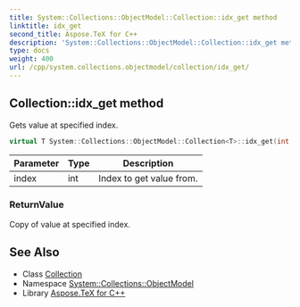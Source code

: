 ```yaml
---
title: System::Collections::ObjectModel::Collection::idx_get method
linktitle: idx_get
second_title: Aspose.TeX for C++
description: 'System::Collections::ObjectModel::Collection::idx_get method. Gets value at specified index in C++.'
type: docs
weight: 400
url: /cpp/system.collections.objectmodel/collection/idx_get/
---
```

## Collection::idx_get method


Gets value at specified index.

```cpp
virtual T System::Collections::ObjectModel::Collection<T>::idx_get(int index) const override
```


| Parameter | Type | Description |
| --- | --- | --- |
| index | int | Index to get value from. |

### ReturnValue

Copy of value at specified index.

## See Also

* Class [Collection](../)
* Namespace [System::Collections::ObjectModel](../../)
* Library [Aspose.TeX for C++](../../../)
